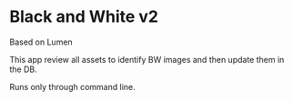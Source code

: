 # Black and White v2
Based on Lumen 

This app review all assets to identify BW images and then update them in the DB.

Runs only through command line.
